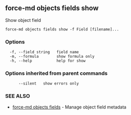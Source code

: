 ## force-md objects fields show

Show object field

```
force-md objects fields show -f Field [filename]...
```

### Options

```
  -f, --field string   field name
  -m, --formula        show formula only
  -h, --help           help for show
```

### Options inherited from parent commands

```
      --silent   show errors only
```

### SEE ALSO

* [force-md objects fields](force-md_objects_fields.md)	 - Manage object field metadata

